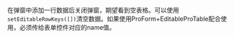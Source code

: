 在弹窗中添加一行数据后关闭弹窗，期望看到空表格。可以使用`setEditableRowKeys([])`清空数据。如果使用ProForm+EditableProTable配合使用，必须传给表单控件对应的name值。
